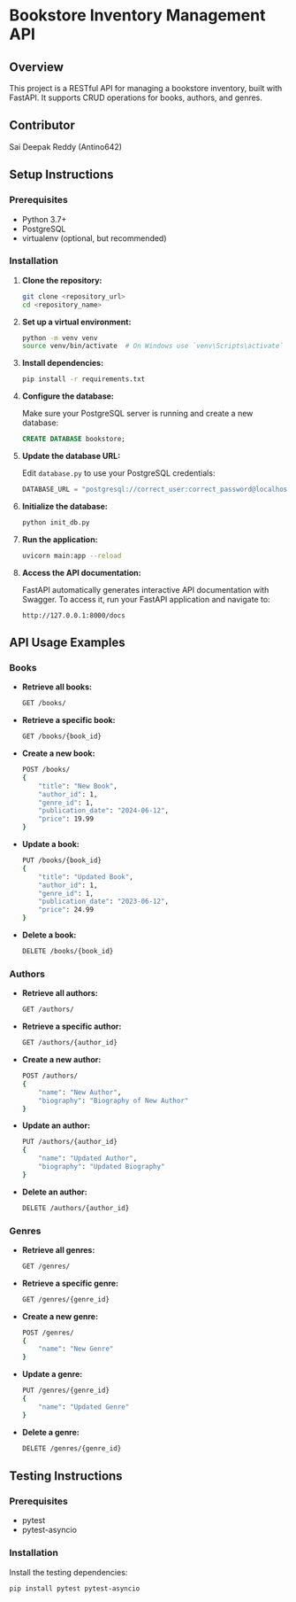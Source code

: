 # Bookstore Inventory Management API

## Overview

This project is a RESTful API for managing a bookstore inventory, built with FastAPI. It supports CRUD operations for books, authors, and genres.

## Contributor
Sai Deepak Reddy (Antino642)

## Setup Instructions

### Prerequisites

- Python 3.7+
- PostgreSQL
- virtualenv (optional, but recommended)

### Installation

1. **Clone the repository:**

    ```bash
    git clone <repository_url>
    cd <repository_name>
    ```

2. **Set up a virtual environment:**

    ```bash
    python -m venv venv
    source venv/bin/activate  # On Windows use `venv\Scripts\activate`
    ```

3. **Install dependencies:**

    ```bash
    pip install -r requirements.txt
    ```

4. **Configure the database:**

    Make sure your PostgreSQL server is running and create a new database:

    ```sql
    CREATE DATABASE bookstore;
    ```

5. **Update the database URL:**

    Edit `database.py` to use your PostgreSQL credentials:

    ```python
    DATABASE_URL = "postgresql://correct_user:correct_password@localhost/bookstore"
    ```

6. **Initialize the database:**

    ```bash
    python init_db.py
    ```

7. **Run the application:**

    ```bash
    uvicorn main:app --reload
    ```

8. **Access the API documentation:**

    FastAPI automatically generates interactive API documentation with Swagger. To access it, run your FastAPI application and navigate to:
    ```
    http://127.0.0.1:8000/docs
    ```

## API Usage Examples

### Books

- **Retrieve all books:**

    ```bash
    GET /books/
    ```

- **Retrieve a specific book:**

    ```bash
    GET /books/{book_id}
    ```

- **Create a new book:**

    ```bash
    POST /books/
    {
        "title": "New Book",
        "author_id": 1,
        "genre_id": 1,
        "publication_date": "2024-06-12",
        "price": 19.99
    }
    ```

- **Update a book:**

    ```bash
    PUT /books/{book_id}
    {
        "title": "Updated Book",
        "author_id": 1,
        "genre_id": 1,
        "publication_date": "2023-06-12",
        "price": 24.99
    }
    ```

- **Delete a book:**

    ```bash
    DELETE /books/{book_id}
    ```

### Authors

- **Retrieve all authors:**

    ```bash
    GET /authors/
    ```

- **Retrieve a specific author:**

    ```bash
    GET /authors/{author_id}
    ```

- **Create a new author:**

    ```bash
    POST /authors/
    {
        "name": "New Author",
        "biography": "Biography of New Author"
    }
    ```

- **Update an author:**

    ```bash
    PUT /authors/{author_id}
    {
        "name": "Updated Author",
        "biography": "Updated Biography"
    }
    ```

- **Delete an author:**

    ```bash
    DELETE /authors/{author_id}
    ```

### Genres

- **Retrieve all genres:**

    ```bash
    GET /genres/
    ```

- **Retrieve a specific genre:**

    ```bash
    GET /genres/{genre_id}
    ```

- **Create a new genre:**

    ```bash
    POST /genres/
    {
        "name": "New Genre"
    }
    ```

- **Update a genre:**

    ```bash
    PUT /genres/{genre_id}
    {
        "name": "Updated Genre"
    }
    ```

- **Delete a genre:**

    ```bash
    DELETE /genres/{genre_id}
    ```

## Testing Instructions

### Prerequisites

- pytest
- pytest-asyncio

### Installation

Install the testing dependencies:

```bash
pip install pytest pytest-asyncio
